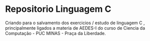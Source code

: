 # Repositorio Linguagem C

Criando para o salvamento dos exercicios / estudo de linguagem C , principalmente ligados a materia de AEDES-I do curso de Ciencia da Computação - PUC MINAS - Praça da Liberdade.
